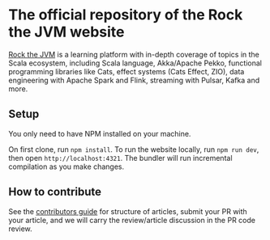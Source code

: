 # The official repository of the Rock the JVM website

[Rock the JVM](https://rockthejvm.com) is a learning platform with in-depth coverage of topics in the Scala ecosystem, including Scala language, Akka/Apache Pekko, functional programming libraries like Cats, effect systems (Cats Effect, ZIO), data engineering with Apache Spark and Flink, streaming with Pulsar, Kafka and more.

## Setup

You only need to have NPM installed on your machine.

On first clone, run `npm install`. To run the website locally, run `npm run dev`, then open `http://localhost:4321`. The bundler will run incremental compilation as you make changes.

## How to contribute

See the [contributors guide](./CONTRIBUTING.md) for structure of articles, submit your PR with your article, and we will carry the review/article discussion in the PR code review.
